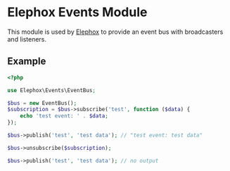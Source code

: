 # Elephox Events Module

This module is used by [Elephox] to provide an event bus with broadcasters and listeners.

## Example

```php
<?php

use Elephox\Events\EventBus;

$bus = new EventBus();
$subscription = $bus->subscribe('test', function ($data) {
    echo 'test event: ' . $data;
});

$bus->publish('test', 'test data'); // "test event: test data"

$bus->unsubscribe($subscription);

$bus->publish('test', 'test data'); // no output
```

[Elephox]: https://github.com/elephox-dev/framework
